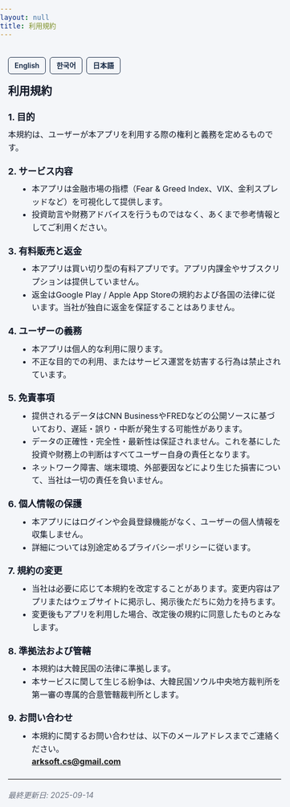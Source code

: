 ```yaml
---
layout: null
title: 利用規約
---
```


<style>
  :root{
    --fg:#111827;         /* 本文テキスト */
    --bg:#F4F6F9;         /* アプリ全体の背景色 */
    --muted:#6b7280;      /* 補助テキスト */
    --border:#d1d5db;     /* 境界線 */
    --card:#ffffff;       /* カード背景 */
    --primary:#142743;    /* ブランドカラー */
  }

  html, body {
    margin:0; padding:0;
    background:var(--bg); color:var(--fg);
    font-family:-apple-system,BlinkMacSystemFont,"Segoe UI",Roboto,"Noto Sans","Apple SD Gothic Neo",sans-serif;
    line-height:1.6; font-size:16px;
    -webkit-font-smoothing:antialiased; text-rendering:optimizeLegibility;
  }
  main.doc {
    max-width: 720px; margin: 0 auto; padding: 20px 16px 48px;
  }

  .lang-switch {
    display:flex; gap:8px; margin-bottom:16px;
  }
  .lang-switch a {
    padding:5px 12px; border-radius:6px;
    border:1px solid var(--primary);
    color:var(--primary);
    font-size:14px; font-weight:600;
    text-decoration:none;
    transition: all .2s;
    background:var(--bg);
  }
  .lang-switch a:hover {
    background:var(--primary); color:white;
  }

  h1 {
    font-size: 22px; font-weight: 800; letter-spacing:-0.2px;
    margin: 6px 0 12px;
  }
  h2 {
    font-size: 18px; font-weight: 700; margin: 20px 0 8px;
  }
  p { margin: 0 0 12px; }
  ul { margin: 0 0 12px 20px; }
  hr { border:0; border-top:1px solid var(--border); margin:20px 0; }
  .updated { color:var(--muted); font-style:italic; font-size:.95rem; margin-top:16px; }
</style>

<main class="doc">

<div class="lang-switch">
  <a href="https://thinker89.github.io/docs_hub/project_market_mood/docs/tos_en.html">English</a>
  <a href="https://thinker89.github.io/docs_hub/project_market_mood/docs/tos_ko.html">한국어</a>
  <a href="https://thinker89.github.io/docs_hub/project_market_mood/docs/tos_ja.html">日本語</a>
</div>

# 利用規約

## 1. 目的
本規約は、ユーザーが本アプリを利用する際の権利と義務を定めるものです。

## 2. サービス内容
- 本アプリは金融市場の指標（Fear &amp; Greed Index、VIX、金利スプレッドなど）を可視化して提供します。  
- 投資助言や財務アドバイスを行うものではなく、あくまで参考情報としてご利用ください。  

## 3. 有料販売と返金
- 本アプリは買い切り型の有料アプリです。アプリ内課金やサブスクリプションは提供していません。  
- 返金はGoogle Play / Apple App Storeの規約および各国の法律に従います。当社が独自に返金を保証することはありません。  

## 4. ユーザーの義務
- 本アプリは個人的な利用に限ります。  
- 不正な目的での利用、またはサービス運営を妨害する行為は禁止されています。  

## 5. 免責事項
- 提供されるデータはCNN BusinessやFREDなどの公開ソースに基づいており、遅延・誤り・中断が発生する可能性があります。  
- データの正確性・完全性・最新性は保証されません。これを基にした投資や財務上の判断はすべてユーザー自身の責任となります。  
- ネットワーク障害、端末環境、外部要因などにより生じた損害について、当社は一切の責任を負いません。  

## 6. 個人情報の保護
- 本アプリにはログインや会員登録機能がなく、ユーザーの個人情報を収集しません。  
- 詳細については別途定めるプライバシーポリシーに従います。  

## 7. 規約の変更
- 当社は必要に応じて本規約を改定することがあります。変更内容はアプリまたはウェブサイトに掲示し、掲示後ただちに効力を持ちます。  
- 変更後もアプリを利用した場合、改定後の規約に同意したものとみなします。  

## 8. 準拠法および管轄
- 本規約は大韓民国の法律に準拠します。  
- 本サービスに関して生じる紛争は、大韓民国ソウル中央地方裁判所を第一審の専属的合意管轄裁判所とします。  

## 9. お問い合わせ
- 本規約に関するお問い合わせは、以下のメールアドレスまでご連絡ください。  
**arksoft.cs@gmail.com**

<hr />
<div class="updated">最終更新日: 2025-09-14</div>

</main>
